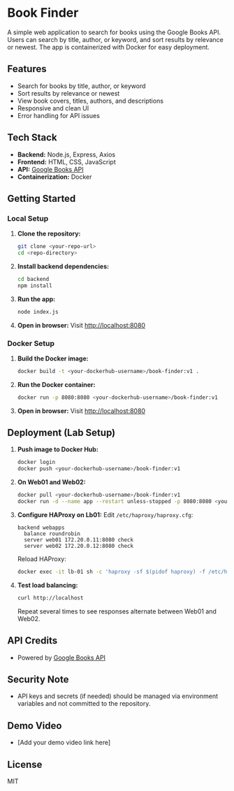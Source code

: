 # Book Finder

A simple web application to search for books using the Google Books API. Users can search by title, author, or keyword, and sort results by relevance or newest. The app is containerized with Docker for easy deployment.

## Features
- Search for books by title, author, or keyword
- Sort results by relevance or newest
- View book covers, titles, authors, and descriptions
- Responsive and clean UI
- Error handling for API issues

## Tech Stack
- **Backend:** Node.js, Express, Axios
- **Frontend:** HTML, CSS, JavaScript
- **API:** [Google Books API](https://developers.google.com/books/docs/v1/using)
- **Containerization:** Docker

## Getting Started

### Local Setup
1. **Clone the repository:**
   ```bash
   git clone <your-repo-url>
   cd <repo-directory>
   ```
2. **Install backend dependencies:**
   ```bash
   cd backend
   npm install
   ```
3. **Run the app:**
   ```bash
   node index.js
   ```
4. **Open in browser:**
   Visit [http://localhost:8080](http://localhost:8080)

### Docker Setup
1. **Build the Docker image:**
   ```bash
   docker build -t <your-dockerhub-username>/book-finder:v1 .
   ```
2. **Run the Docker container:**
   ```bash
   docker run -p 8080:8080 <your-dockerhub-username>/book-finder:v1
   ```
3. **Open in browser:**
   Visit [http://localhost:8080](http://localhost:8080)

## Deployment (Lab Setup)
1. **Push image to Docker Hub:**
   ```bash
   docker login
   docker push <your-dockerhub-username>/book-finder:v1
   ```
2. **On Web01 and Web02:**
   ```bash
   docker pull <your-dockerhub-username>/book-finder:v1
   docker run -d --name app --restart unless-stopped -p 8080:8080 <your-dockerhub-username>/book-finder:v1
   ```
3. **Configure HAProxy on Lb01:**
   Edit `/etc/haproxy/haproxy.cfg`:
   ```
   backend webapps
     balance roundrobin
     server web01 172.20.0.11:8080 check
     server web02 172.20.0.12:8080 check
   ```
   Reload HAProxy:
   ```bash
   docker exec -it lb-01 sh -c 'haproxy -sf $(pidof haproxy) -f /etc/haproxy/haproxy.cfg'
   ```
4. **Test load balancing:**
   ```bash
   curl http://localhost
   ```
   Repeat several times to see responses alternate between Web01 and Web02.

## API Credits
- Powered by [Google Books API](https://developers.google.com/books/docs/v1/using)

## Security Note
- API keys and secrets (if needed) should be managed via environment variables and not committed to the repository.

## Demo Video
- [Add your demo video link here]

## License
MIT